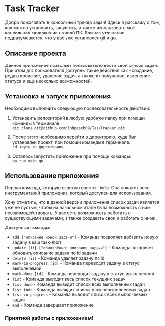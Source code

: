 # Task Tracker

Добро пожаловать в консольный трекер задач! Здесь я расскажу о том, как можно установить, запустить, а также использовать моё консольное приложение на свой ПК. Важное уточнение - подразумевается, что у вас уже установлен git и go.

## Описание проекта

Данное приложение позволяет пользователю вести свой список задач. При этом для пользователя доступны такие действия как - создание, редактирование, удаление задач, а также их получение, изменение статуса и ещё несколько возможностей.

## Установка и запуск приложения

Необходимо выполнить следующую последовательность действий:

1) Установить репозиторий в любую удобную папку при помощи команды в терминале: <br>``git clone git@github.com:lohpesch09/TaskTracker.git``<br/>

2) После этого необходимо перейти в директорию, куда был установлен проект, при помощи команды в терминале: <br>``cd <путь до директории>``<br/>

4) Осталось запустить приложение при помощи команды: <br>``go run main.go``<br/>

## Использование приложения

Первая команда, которую советую ввести - ``help``. Она покажет весь инструментарий приложения, который доступен для использования.

Хочу отметить, что в данной версии приложения список задач является уже не пустым, чтобы на начальном этапе была возможность с ним повзаимодействовать. У вас есть возможность работать с существующими задачами, а также создавать свои и работать с ними.

Доступные команды:

- ``add ["описание новой задачи"]`` - Команда позволяет добавить новую задачу в ваш task-лист
- ``update [id] ["обновлённое описание задачи"]`` - Команда позволяет обновить описание задачи по id задачи
- ``delete [id]`` - Команда удаляет задачу по id
- ``mark-in-progress [id]`` - Команда переводит задачу в статус выполняемой
- ``mark-done [id]`` - Команда переводит задачу в статус выполненной
- ``list`` - Команда выводит весь список текущиих задач
- ``list done`` - Команда выводит список всех выполненных задач
- ``list todo`` - Команда выводит список всех невыполненных задач
- ``list in-progress`` - Команда выводит список всех выполняемых задач
- ``end`` - Команда завершает приложение

### Приятной работы с приложением!
